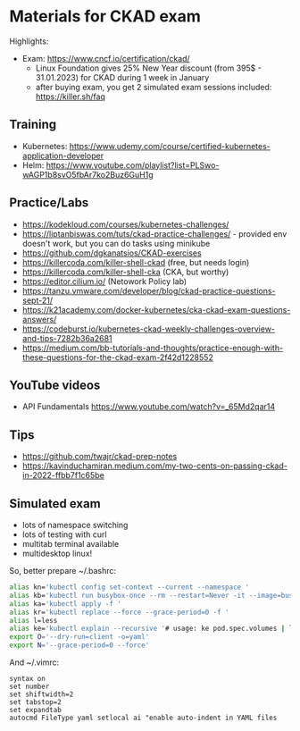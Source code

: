 # Materials for CKAD exam

Highlights:
- Exam: https://www.cncf.io/certification/ckad/  
  - Linux Foundation gives 25% New Year discount (from 395$ - 31.01.2023) for CKAD during 1 week in January
  - after buying exam, you get 2 simulated exam sessions included: https://killer.sh/faq

## Training
- Kubernetes: https://www.udemy.com/course/certified-kubernetes-application-developer
- Helm: https://www.youtube.com/playlist?list=PLSwo-wAGP1b8svO5fbAr7ko2Buz6GuH1g

## Practice/Labs
- https://kodekloud.com/courses/kubernetes-challenges/
- https://liptanbiswas.com/tuts/ckad-practice-challenges/ - provided env doesn't work, but you can do tasks using minikube
- https://github.com/dgkanatsios/CKAD-exercises
- https://killercoda.com/killer-shell-ckad (free, but needs login)
- https://killercoda.com/killer-shell-cka (CKA, but worthy)
- https://editor.cilium.io/ (Netowork Policy lab)
- https://tanzu.vmware.com/developer/blog/ckad-practice-questions-sept-21/
- https://k21academy.com/docker-kubernetes/cka-ckad-exam-questions-answers/
- https://codeburst.io/kubernetes-ckad-weekly-challenges-overview-and-tips-7282b36a2681
- https://medium.com/bb-tutorials-and-thoughts/practice-enough-with-these-questions-for-the-ckad-exam-2f42d1228552

## YouTube videos
- API Fundamentals https://www.youtube.com/watch?v=_65Md2qar14

## Tips
- https://github.com/twajr/ckad-prep-notes
- https://kavinduchamiran.medium.com/my-two-cents-on-passing-ckad-in-2022-ffbb7f1c65be

## Simulated exam
- lots of namespace switching
- lots of testing with curl
- multitab terminal available
- multidesktop linux!

So, better prepare ~/.bashrc:
```sh
alias kn='kubectl config set-context --current --namespace '
alias kb='kubectl run busybox-once --rm --restart=Never -it --image=busybox -- '
alias ka='kubectl apply -f '
alias kr='kubectl replace --force --grace-period=0 -f '
alias l=less
alias ke='kubectl explain --recursive '# usage: ke pod.spec.volumes | l
export O='--dry-run=client -o=yaml'
export N='--grace-period=0 --force'
```

And ~/.vimrc:
```vim
syntax on
set number
set shiftwidth=2
set tabstop=2
set expandtab
autocmd FileType yaml setlocal ai "enable auto-indent in YAML files
```